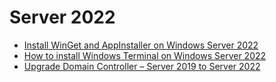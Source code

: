 # Server 2022

- [Install WinGet and AppInstaller on Windows Server 2022](https://www.andreasnick.com/112-install-winget-and-appinstaller-on-windows-server-2022.html)
- [How to install Windows Terminal on Windows Server 2022](https://www.thomasmaurer.ch/2021/05/install-windows-terminal-on-windows-server-2022/)
- [Upgrade Domain Controller – Server 2019 to Server 2022](https://www.prajwaldesai.com/upgrade-domain-controller-server-2019-2022/)
